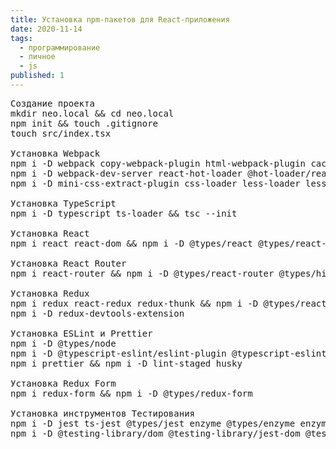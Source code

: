 ```yaml
---
title: Установка npm-пакетов для React-приложения
date: 2020-11-14
tags:
  - программирование
  - личное
  - js
published: 1
---
```


<pre>Создание проекта<br />mkdir neo.local &amp;&amp; cd neo.local<br />npm init &amp;&amp; touch .gitignore<br />touch src/index.tsx<br /><br />Установка Webpack<br />npm i -D webpack copy-webpack-plugin html-webpack-plugin cache-loader<br />npm i -D webpack-dev-server react-hot-loader @hot-loader/react-dom<br />npm i -D mini-css-extract-plugin css-loader less-loader less postcss-loader autoprefixer<br /><br />Установка TypeScript<br />npm i -D typescript ts-loader &amp;&amp; tsc --init<br /><br />Установка React<br />npm i react react-dom &amp;&amp; npm i -D @types/react @types/react-dom<br /><br />Установка React Router<br />npm i react-router &amp;&amp; npm i -D @types/react-router @types/history<br /><br />Установка Redux<br />npm i redux react-redux redux-thunk &amp;&amp; npm i -D @types/react-redux<br />npm i -D redux-devtools-extension<br /><br />Установка ESLint и Prettier<br />npm i -D @types/node<br />npm i -D @typescript-eslint/eslint-plugin @typescript-eslint/parser eslint eslint-config-prettier eslint-loader eslint-plugin-react eslint-plugin-react-hooks eslint-plugin-import<br />npm i prettier &amp;&amp; npm i -D lint-staged husky<br /><br />Установка Redux Form<br />npm i redux-form &amp;&amp; npm i -D @types/redux-form<br /><br />Установка инструментов Тестирования<br />npm i -D jest ts-jest @types/jest enzyme @types/enzyme enzyme-adapter-react-16 @types/ enzyme-adapter-react-16 &amp;&amp; identity-obj-proxy &amp;&amp; npx ts-jest config:init<br />npm i -D @testing-library/dom @testing-library/jest-dom @testing-library/react @testing-library/user-event @types/testing-library__jest-dom msw whatwg-fetch</pre>